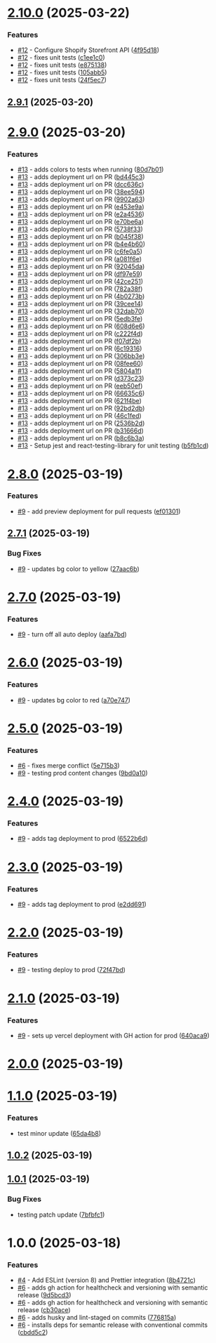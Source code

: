 # [2.10.0](https://github.com/npranto/ecommercer/compare/v2.9.1...v2.10.0) (2025-03-22)

### Features

- [#12](https://github.com/npranto/ecommercer/issues/12) - Configure Shopify Storefront API ([4f95d18](https://github.com/npranto/ecommercer/commit/4f95d189cef32c431c71a4f2f00e31930dd33e1b))
- [#12](https://github.com/npranto/ecommercer/issues/12) - fixes unit tests ([c1ee1c0](https://github.com/npranto/ecommercer/commit/c1ee1c0e150dbe916d2a89165a8cbab0ede110b0))
- [#12](https://github.com/npranto/ecommercer/issues/12) - fixes unit tests ([e875138](https://github.com/npranto/ecommercer/commit/e875138a57e1bc40d4f62c8aaaf4f1c7d8573e19))
- [#12](https://github.com/npranto/ecommercer/issues/12) - fixes unit tests ([105abb5](https://github.com/npranto/ecommercer/commit/105abb5ec98d241ee95591db26e1e0964e60518a))
- [#12](https://github.com/npranto/ecommercer/issues/12) - fixes unit tests ([24f5ec7](https://github.com/npranto/ecommercer/commit/24f5ec727fed1169f24bb419b14a8d9c25e251d1))

## [2.9.1](https://github.com/npranto/ecommercer/compare/v2.9.0...v2.9.1) (2025-03-20)

# [2.9.0](https://github.com/npranto/ecommercer/compare/v2.8.0...v2.9.0) (2025-03-20)

### Features

- [#13](https://github.com/npranto/ecommercer/issues/13) - adds colors to tests when running ([80d7b01](https://github.com/npranto/ecommercer/commit/80d7b01a9d7404b4228ce27716cd16726770d834))
- [#13](https://github.com/npranto/ecommercer/issues/13) - adds deployment url on PR ([bd445c3](https://github.com/npranto/ecommercer/commit/bd445c3c1ce75ed86ff818107db90ccf1a0760bf))
- [#13](https://github.com/npranto/ecommercer/issues/13) - adds deployment url on PR ([dcc636c](https://github.com/npranto/ecommercer/commit/dcc636c2dee1a7a8c5b68f38c32d795be915324a))
- [#13](https://github.com/npranto/ecommercer/issues/13) - adds deployment url on PR ([38ee594](https://github.com/npranto/ecommercer/commit/38ee594198a57570fd65164938886fe1eb03475f))
- [#13](https://github.com/npranto/ecommercer/issues/13) - adds deployment url on PR ([9902a63](https://github.com/npranto/ecommercer/commit/9902a63230ee118066a7caa37f3d4f6a04da0996))
- [#13](https://github.com/npranto/ecommercer/issues/13) - adds deployment url on PR ([e453e9a](https://github.com/npranto/ecommercer/commit/e453e9a81571396a973d52bdfdf83b42d5d1a5f9))
- [#13](https://github.com/npranto/ecommercer/issues/13) - adds deployment url on PR ([e2a4536](https://github.com/npranto/ecommercer/commit/e2a4536e220aa124498c8913ea9135c842381e4c))
- [#13](https://github.com/npranto/ecommercer/issues/13) - adds deployment url on PR ([e70be6a](https://github.com/npranto/ecommercer/commit/e70be6af877122a33060099ee3a1f5dbac50d7c7))
- [#13](https://github.com/npranto/ecommercer/issues/13) - adds deployment url on PR ([5738f33](https://github.com/npranto/ecommercer/commit/5738f330d0c16463bf622e4e14e4e9ccf1797254))
- [#13](https://github.com/npranto/ecommercer/issues/13) - adds deployment url on PR ([b045f38](https://github.com/npranto/ecommercer/commit/b045f3861593d3c556e67aaadc8b28260733f6ce))
- [#13](https://github.com/npranto/ecommercer/issues/13) - adds deployment url on PR ([b4e4b60](https://github.com/npranto/ecommercer/commit/b4e4b605e21a6c1759d7dca70171abf544987c6b))
- [#13](https://github.com/npranto/ecommercer/issues/13) - adds deployment url on PR ([c6fe0a5](https://github.com/npranto/ecommercer/commit/c6fe0a5cb1201203d7fc1250761dbb76edf88cce))
- [#13](https://github.com/npranto/ecommercer/issues/13) - adds deployment url on PR ([a081f6e](https://github.com/npranto/ecommercer/commit/a081f6e96eccd29d6dab7cf4d557217915e7afba))
- [#13](https://github.com/npranto/ecommercer/issues/13) - adds deployment url on PR ([92045da](https://github.com/npranto/ecommercer/commit/92045dae319f355447def87317aaf32f4091cf65))
- [#13](https://github.com/npranto/ecommercer/issues/13) - adds deployment url on PR ([df97e59](https://github.com/npranto/ecommercer/commit/df97e590dcba5dadf89b663fb806b1bffa03efb2))
- [#13](https://github.com/npranto/ecommercer/issues/13) - adds deployment url on PR ([42ce251](https://github.com/npranto/ecommercer/commit/42ce2514352e82c2199658b5d190115fcb83740a))
- [#13](https://github.com/npranto/ecommercer/issues/13) - adds deployment url on PR ([782a38f](https://github.com/npranto/ecommercer/commit/782a38fce2fb0dc8fc89b2e1b9c3e01b9c64aff7))
- [#13](https://github.com/npranto/ecommercer/issues/13) - adds deployment url on PR ([4b0273b](https://github.com/npranto/ecommercer/commit/4b0273bb540dc86e6816adbd39338f6aaa1000b7))
- [#13](https://github.com/npranto/ecommercer/issues/13) - adds deployment url on PR ([39cee14](https://github.com/npranto/ecommercer/commit/39cee148c906cb3d762525e1594f27b034fe0aaf))
- [#13](https://github.com/npranto/ecommercer/issues/13) - adds deployment url on PR ([32dab70](https://github.com/npranto/ecommercer/commit/32dab70cf664b77c0d87a10e63f7c791e96c20c2))
- [#13](https://github.com/npranto/ecommercer/issues/13) - adds deployment url on PR ([5edb3fe](https://github.com/npranto/ecommercer/commit/5edb3fee328b0898dde55b4ead5ceecbd280bff4))
- [#13](https://github.com/npranto/ecommercer/issues/13) - adds deployment url on PR ([608d6e6](https://github.com/npranto/ecommercer/commit/608d6e62f85190b12fc4de7316cee11cf63f96b7))
- [#13](https://github.com/npranto/ecommercer/issues/13) - adds deployment url on PR ([c222f4d](https://github.com/npranto/ecommercer/commit/c222f4df5db10f81f076d7746e70462895873065))
- [#13](https://github.com/npranto/ecommercer/issues/13) - adds deployment url on PR ([f07df2b](https://github.com/npranto/ecommercer/commit/f07df2b36fb5dc90007f3ee29f1440815c2a649c))
- [#13](https://github.com/npranto/ecommercer/issues/13) - adds deployment url on PR ([6c19316](https://github.com/npranto/ecommercer/commit/6c1931677007a3d48c9df1d6b646a582b5fba831))
- [#13](https://github.com/npranto/ecommercer/issues/13) - adds deployment url on PR ([306bb3e](https://github.com/npranto/ecommercer/commit/306bb3eee50062074ba05b73e1e553bd4be2a94f))
- [#13](https://github.com/npranto/ecommercer/issues/13) - adds deployment url on PR ([08fee60](https://github.com/npranto/ecommercer/commit/08fee607fcc1b6fb10351a2d6aab904ec92915ed))
- [#13](https://github.com/npranto/ecommercer/issues/13) - adds deployment url on PR ([5804a1f](https://github.com/npranto/ecommercer/commit/5804a1f155444f387e91016d7e178138615d8200))
- [#13](https://github.com/npranto/ecommercer/issues/13) - adds deployment url on PR ([d373c23](https://github.com/npranto/ecommercer/commit/d373c239fc43c77a21de826e94b40ebb8fc41050))
- [#13](https://github.com/npranto/ecommercer/issues/13) - adds deployment url on PR ([eeb50ef](https://github.com/npranto/ecommercer/commit/eeb50ef006a1be1a2f428d94449481340a254381))
- [#13](https://github.com/npranto/ecommercer/issues/13) - adds deployment url on PR ([66635c6](https://github.com/npranto/ecommercer/commit/66635c607d3d45302ac4a2b6fe5808f1ddd31331))
- [#13](https://github.com/npranto/ecommercer/issues/13) - adds deployment url on PR ([621f4be](https://github.com/npranto/ecommercer/commit/621f4be1fde54b0391f3ecec31ac1b93fe57c62f))
- [#13](https://github.com/npranto/ecommercer/issues/13) - adds deployment url on PR ([92bd2db](https://github.com/npranto/ecommercer/commit/92bd2db65331fcb8ad801c06181bc2e9f598b736))
- [#13](https://github.com/npranto/ecommercer/issues/13) - adds deployment url on PR ([46c1fed](https://github.com/npranto/ecommercer/commit/46c1fed4a8a896dd61c14a24cc3f07a43f05a29b))
- [#13](https://github.com/npranto/ecommercer/issues/13) - adds deployment url on PR ([2536b2d](https://github.com/npranto/ecommercer/commit/2536b2d1b8756c43271f6e343a0b5185b5c5bdbc))
- [#13](https://github.com/npranto/ecommercer/issues/13) - adds deployment url on PR ([b31666d](https://github.com/npranto/ecommercer/commit/b31666d38f2209175d023c17d84e444ee84717e7))
- [#13](https://github.com/npranto/ecommercer/issues/13) - adds deployment url on PR ([b8c6b3a](https://github.com/npranto/ecommercer/commit/b8c6b3a7479416bbcfc9518eed2a6583274d0054))
- [#13](https://github.com/npranto/ecommercer/issues/13) - Setup jest and react-testing-library for unit testing ([b5fb1cd](https://github.com/npranto/ecommercer/commit/b5fb1cdd5cefab1e4d452efc9585533c6049c789))

# [2.8.0](https://github.com/npranto/ecommercer/compare/v2.7.1...v2.8.0) (2025-03-19)

### Features

- [#9](https://github.com/npranto/ecommercer/issues/9) - add preview deployment for pull requests ([ef01301](https://github.com/npranto/ecommercer/commit/ef01301197f0cb2eabcd14277da7aabdfabaf36d))

## [2.7.1](https://github.com/npranto/ecommercer/compare/v2.7.0...v2.7.1) (2025-03-19)

### Bug Fixes

- [#9](https://github.com/npranto/ecommercer/issues/9) - updates bg color to yellow ([27aac6b](https://github.com/npranto/ecommercer/commit/27aac6ba00c41eed05d2f3803f7bfbd951c183b8))

# [2.7.0](https://github.com/npranto/ecommercer/compare/v2.6.0...v2.7.0) (2025-03-19)

### Features

- [#9](https://github.com/npranto/ecommercer/issues/9) - turn off all auto deploy ([aafa7bd](https://github.com/npranto/ecommercer/commit/aafa7bd8f03ab6ccdadb0bb663d6111d99267a23))

# [2.6.0](https://github.com/npranto/ecommercer/compare/v2.5.0...v2.6.0) (2025-03-19)

### Features

- [#9](https://github.com/npranto/ecommercer/issues/9) - updates bg color to red ([a70e747](https://github.com/npranto/ecommercer/commit/a70e7475dc071b7d339d5f805eb335b9869bcb4a))

# [2.5.0](https://github.com/npranto/ecommercer/compare/v2.4.0...v2.5.0) (2025-03-19)

### Features

- [#6](https://github.com/npranto/ecommercer/issues/6) - fixes merge conflict ([5e715b3](https://github.com/npranto/ecommercer/commit/5e715b3dcda04b99d6ba678e8b2c7c4da95e3a8c))
- [#9](https://github.com/npranto/ecommercer/issues/9) - testing prod content changes ([9bd0a10](https://github.com/npranto/ecommercer/commit/9bd0a109046d1b6733698c9df30e5778b9e406c9))

# [2.4.0](https://github.com/npranto/ecommercer/compare/v2.3.0...v2.4.0) (2025-03-19)

### Features

- [#9](https://github.com/npranto/ecommercer/issues/9) - adds tag deployment to prod ([6522b6d](https://github.com/npranto/ecommercer/commit/6522b6dc9c57ee87f9964d51f00c2a409f507059))

# [2.3.0](https://github.com/npranto/ecommercer/compare/v2.2.0...v2.3.0) (2025-03-19)

### Features

- [#9](https://github.com/npranto/ecommercer/issues/9) - adds tag deployment to prod ([e2dd691](https://github.com/npranto/ecommercer/commit/e2dd691768a7a66eeade29b2514e03284ea30192))

# [2.2.0](https://github.com/npranto/ecommercer/compare/v2.1.0...v2.2.0) (2025-03-19)

### Features

- [#9](https://github.com/npranto/ecommercer/issues/9) - testing deploy to prod ([72f47bd](https://github.com/npranto/ecommercer/commit/72f47bd250729e86c061c78aeebcdc16f3a5f0e3))

# [2.1.0](https://github.com/npranto/ecommercer/compare/v2.0.0...v2.1.0) (2025-03-19)

### Features

- [#9](https://github.com/npranto/ecommercer/issues/9) - sets up vercel deployment with GH action for prod ([640aca9](https://github.com/npranto/ecommercer/commit/640aca90c4a5994ca9ef84a79ff8082898bf9a41))

# [2.0.0](https://github.com/npranto/ecommercer/compare/v1.1.0...v2.0.0) (2025-03-19)

# [1.1.0](https://github.com/npranto/ecommercer/compare/v1.0.2...v1.1.0) (2025-03-19)

### Features

- test minor update ([65da4b8](https://github.com/npranto/ecommercer/commit/65da4b812623ee58a051de7f723be368214a1884))

## [1.0.2](https://github.com/npranto/ecommercer/compare/v1.0.1...v1.0.2) (2025-03-19)

## [1.0.1](https://github.com/npranto/ecommercer/compare/v1.0.0...v1.0.1) (2025-03-19)

### Bug Fixes

- testing patch update ([7bfbfc1](https://github.com/npranto/ecommercer/commit/7bfbfc14673706a8a744b7780c3a2b12a55f434a))

# 1.0.0 (2025-03-18)

### Features

- [#4](https://github.com/npranto/ecommercer/issues/4) - Add ESLint (version 8) and Prettier integration ([8b4721c](https://github.com/npranto/ecommercer/commit/8b4721c9dd57cd7811a8c1eb36c5670e3953f029))
- [#6](https://github.com/npranto/ecommercer/issues/6) - adds gh action for healthcheck and versioning with semantic release ([9d5bcd3](https://github.com/npranto/ecommercer/commit/9d5bcd3a0220d406345cf21b68a88093d5cc7e30))
- [#6](https://github.com/npranto/ecommercer/issues/6) - adds gh action for healthcheck and versioning with semantic release ([cb30ace](https://github.com/npranto/ecommercer/commit/cb30acefc1d5352e9902f74a891253d5a7ae20a8))
- [#6](https://github.com/npranto/ecommercer/issues/6) - adds husky and lint-staged on commits ([776815a](https://github.com/npranto/ecommercer/commit/776815a46958137fc47fdbf7a501396d00fe5b3e))
- [#6](https://github.com/npranto/ecommercer/issues/6) - installs deps for semantic release with conventional commits ([cbdd5c2](https://github.com/npranto/ecommercer/commit/cbdd5c25b752b0b81275a7a5b08b77d2ff594d59))
